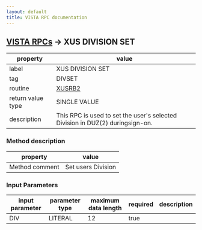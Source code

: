 ```yaml
---
layout: default
title: VISTA RPC documentation
---
```




## [VISTA RPCs](TableOfContent.md) &#8594; XUS DIVISION SET 

 property | value 
--- | --- 
 label | XUS DIVISION SET
 tag | DIVSET
 routine | [XUSRB2](http://code.osehra.org/dox/Routine_XUSRB2_source.html)
 return value type | SINGLE VALUE
 description | This RPC is used to set the user's selected Division in DUZ(2) duringsign-on.


### Method description

 property | value 
--- | --- 
 Method comment | Set users Division

### Input Parameters

| input parameter | parameter type | maximum data length | required | description | 
| --- | --- | --- | --- | --- | 
| DIV | LITERAL | 12 | true |  | 